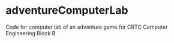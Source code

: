 # adventureComputerLab
Code for computer lab of an adventure game for CRTC Computer Engineering Block B
